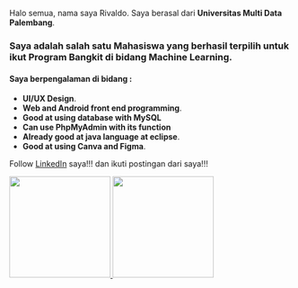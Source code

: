 Halo semua, nama saya Rivaldo.
Saya berasal dari **Universitas Multi Data Palembang**.

### Saya adalah salah satu Mahasiswa yang berhasil terpilih untuk ikut **Program Bangkit di bidang Machine Learning**.

#### Saya berpengalaman di bidang :
* **UI/UX Design**.
* **Web and Android front end programming**.
* **Good at using database with MySQL**
* **Can use PhpMyAdmin with its function**
* **Already good at java language at eclipse**.
* **Good at using Canva and Figma**.

Follow [LinkedIn](https://www.linkedin.com/in/rivaldo-7b2289174/) saya!!! dan ikuti postingan dari saya!!!

<p align="left">
<a href="https://github.com/gilangadhan">
  <img height="180em" src="https://github-readme-stats-eight-theta.vercel.app/api?username=gilangadhan&show_icons=true&theme=algolia&include_all_commits=true&count_private=true"/>
  <img height="180em" src="https://github-readme-stats-eight-theta.vercel.app/api/top-langs/?username=gilangadhan&layout=compact&langs_count=8&theme=algolia"/>
</a>
</p>


